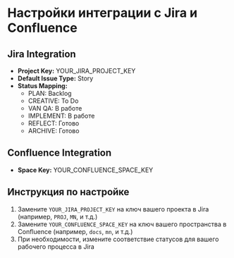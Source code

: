 # Настройки интеграции с Jira и Confluence

## Jira Integration

- **Project Key:** YOUR_JIRA_PROJECT_KEY
- **Default Issue Type:** Story
- **Status Mapping:**
  - PLAN: Backlog
  - CREATIVE: To Do
  - VAN QA: В работе
  - IMPLEMENT: В работе
  - REFLECT: Готово
  - ARCHIVE: Готово

## Confluence Integration

- **Space Key:** YOUR_CONFLUENCE_SPACE_KEY

## Инструкция по настройке

1. Замените `YOUR_JIRA_PROJECT_KEY` на ключ вашего проекта в Jira (например, `PROJ`, `MN`, и т.д.)
2. Замените `YOUR_CONFLUENCE_SPACE_KEY` на ключ вашего пространства в Confluence (например, `docs`, `mn`, и т.д.)
3. При необходимости, измените соответствие статусов для вашего рабочего процесса в Jira 